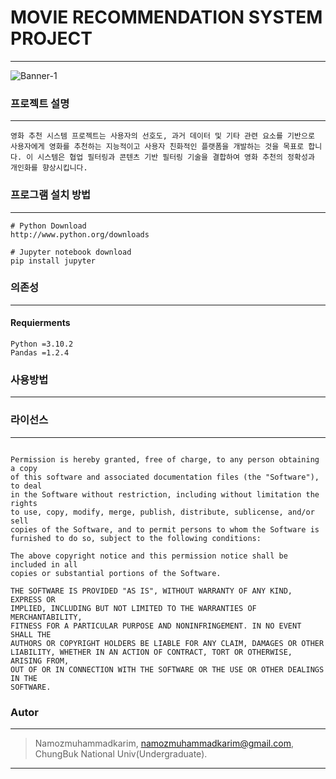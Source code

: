 # MOVIE RECOMMENDATION SYSTEM PROJECT
-----------------------------------------------
![Banner-1](https://github.com/namazkhan/movie-rec-system/assets/74997441/be3a0bd8-d0e6-442e-a7ee-9b67cc3ade8c)

### 프로젝트 설명 
-----------------------------------------------
```
영화 추천 시스템 프로젝트는 사용자의 선호도, 과거 데이터 및 기타 관련 요소를 기반으로 사용자에게 영화를 추천하는 지능적이고 사용자 친화적인 플랫폼을 개발하는 것을 목표로 합니다. 이 시스템은 협업 필터링과 콘텐츠 기반 필터링 기술을 결합하여 영화 추천의 정확성과 개인화를 향상시킵니다.
```
### 프로그램 설치 방법
-----------------------------------------------
```
# Python Download
http://www.python.org/downloads

# Jupyter notebook download
pip install jupyter
```
### 의존성
------------------------------------------------
#### Requierments
```
Python =3.10.2
Pandas =1.2.4
```
### 사용방법
------------------------------------------------


### 라이선스
------------------------------------------------
```

Permission is hereby granted, free of charge, to any person obtaining a copy
of this software and associated documentation files (the "Software"), to deal
in the Software without restriction, including without limitation the rights
to use, copy, modify, merge, publish, distribute, sublicense, and/or sell
copies of the Software, and to permit persons to whom the Software is
furnished to do so, subject to the following conditions:

The above copyright notice and this permission notice shall be included in all
copies or substantial portions of the Software.

THE SOFTWARE IS PROVIDED "AS IS", WITHOUT WARRANTY OF ANY KIND, EXPRESS OR
IMPLIED, INCLUDING BUT NOT LIMITED TO THE WARRANTIES OF MERCHANTABILITY,
FITNESS FOR A PARTICULAR PURPOSE AND NONINFRINGEMENT. IN NO EVENT SHALL THE
AUTHORS OR COPYRIGHT HOLDERS BE LIABLE FOR ANY CLAIM, DAMAGES OR OTHER
LIABILITY, WHETHER IN AN ACTION OF CONTRACT, TORT OR OTHERWISE, ARISING FROM,
OUT OF OR IN CONNECTION WITH THE SOFTWARE OR THE USE OR OTHER DEALINGS IN THE
SOFTWARE.
```

### Autor
------------------------------------------------
> Namozmuhammadkarim, namozmuhammadkarim@gmail.com, ChungBuk National Univ(Undergraduate).
-----------------------------------------------
